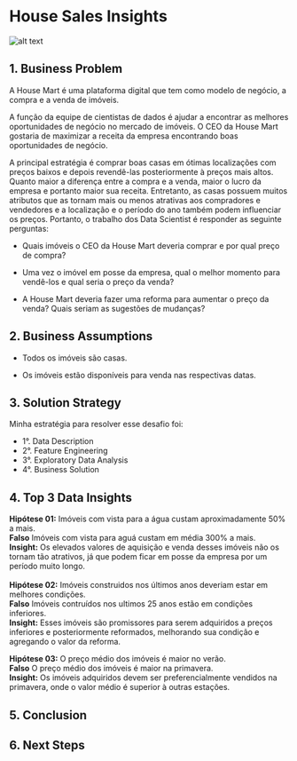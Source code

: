 # House Sales Insights

![alt text](https://48h57c2l31ua3c3fmq1ne58b-wpengine.netdna-ssl.com/wp-content/uploads/2018/05/Bellevue-and-Cascades-King-County-768x402.jpeg)



## **1. Business Problem**

A House Mart é uma plataforma digital que tem como modelo de negócio, a compra e a venda de imóveis.

A função da equipe de cientistas de dados é ajudar a encontrar as melhores oportunidades de negócio no mercado de imóveis. O CEO da House Mart gostaria de maximizar a receita da empresa encontrando boas oportunidades de negócio.

A principal estratégia é comprar boas casas em ótimas localizações com preços baixos e depois revendê-las posteriormente à preços mais altos. Quanto maior a diferença entre a compra e a venda, maior o lucro da empresa e portanto maior sua receita. Entretanto, as casas possuem muitos atributos que as tornam mais ou menos atrativas aos compradores e vendedores e a localização e o período do ano também podem influenciar os preços. Portanto, o trabalho dos Data Scientist é responder as seguinte perguntas:

* Quais imóveis o CEO da House Mart deveria comprar e por qual preço de compra?

* Uma vez o imóvel em posse da empresa, qual o melhor momento para vendê-los e qual seria o preço da venda?

* A House Mart deveria fazer uma reforma para aumentar o preço da venda? Quais seriam as sugestões de mudanças?



## **2. Business Assumptions**

* Todos os imóveis são casas.

* Os imóveis estão disponíveis para venda nas respectivas datas.



## **3. Solution Strategy**
Minha estratégia para resolver esse desafio foi:

* 1°. Data Description
* 2°. Feature Engineering
* 3°. Exploratory Data Analysis
* 4°. Business Solution



## **4. Top 3 Data Insights**

**Hipótese 01:** Imóveis com vista para a água custam aproximadamente 50% a mais.<br/>
**Falso** Imóveis com vista para aguá custam em média 300% a mais.<br/>
**Insight:** Os elevados valores de aquisição e venda desses imóveis não os tornam tão atrativos, já que podem ficar em posse da empresa por um período muito longo.<br/>
<br/>
**Hipótese 02:** Imóveis construidos nos últimos anos deveriam estar em melhores condições.<br/>
**Falso** Imóveis contruídos nos ultimos 25 anos estão em condições inferiores.<br/>
**Insight:** Esses imóveis são promissores para serem adquiridos a preços inferiores e posteriormente reformados, melhorando sua condição e agregando o valor da reforma.<br/>

**Hipótese 03:** O preço médio dos imóveis é maior no verão.<br/>
**Falso** O preço médio dos imóveis é maior na primavera.<br/>
**Insight:** Os imóveis adquiridos devem ser preferencialmente vendidos na primavera, onde o valor médio é superior à outras estações.



## **5. Conclusion**



## **6. Next Steps**
